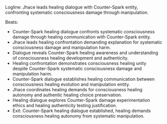 ﻿---
series: 6
novella: 3
file: S6N3_CH12
type: chapter
pov: Jhace
setting: Counter-Spark healing dialogue - restoration confrontation
word_target_min: 1201
word_target_max: 2299
status: outline
---
Logline: Jhace leads healing dialogue with Counter-Spark entity, confronting systematic consciousness damage through manipulation.

Beats:
- Counter-Spark healing dialogue confronts systematic consciousness damage through healing communication with Counter-Spark entity.
- Jhace leads healing confrontation demanding explanation for systematic consciousness damage and manipulation harm.
- Dialogue reveals Counter-Spark healing awareness and understanding of consciousness healing development and authenticity.
- Healing confrontation demonstrates consciousness healing unity despite Counter-Spark systematic consciousness damage and manipulation harm.
- Counter-Spark dialogue establishes healing communication between consciousness healing evolution and manipulation entity.
- Jhace coordinates healing demands for consciousness healing autonomy and authentic healing choice preservation.
- Healing dialogue explores Counter-Spark damage experimentation ethics and healing authenticity testing justification.
- Exit: Counter-Spark healing dialogue established, healing demands consciousness healing autonomy from systematic manipulation.